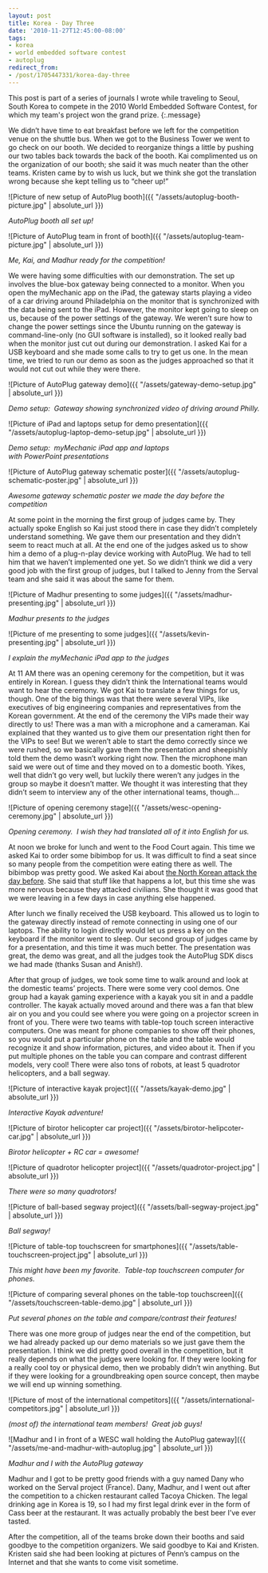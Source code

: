 ```yaml
---
layout: post
title: Korea - Day Three
date: '2010-11-27T12:45:00-08:00'
tags:
- korea
- world embedded software contest
- autoplug
redirect_from:
- /post/1705447331/korea-day-three
---
```


This post is part of a series of journals I wrote while traveling to Seoul, South Korea to compete in the 2010 World Embedded Software Contest, for which my team's project won the grand prize.
{:.message}

We didn’t have time to eat breakfast before we left for the competition venue on the shuttle bus. When we got to the Business Tower we went to go check on our booth. We decided to reorganize things a little by pushing our two tables back towards the back of the booth. Kai complimented us on the organization of our booth; she said it was much neater than the other teams. Kristen came by to wish us luck, but we think she got the translation wrong because she kept telling us to “cheer up!”

![Picture of new setup of AutoPlug booth]({{ "/assets/autoplug-booth-picture.jpg" | absolute_url }})

_AutoPlug booth all set up!_

![Picture of AutoPlug team in front of booth]({{ "/assets/autoplug-team-picture.jpg" | absolute_url }})

_Me, Kai, and Madhur ready for the competition!_

We were having some difficulties with our demonstration. The set up involves the blue-box gateway being connected to a monitor. When you open the myMechanic app on the iPad, the gateway starts playing a video of a car driving around Philadelphia on the monitor that is synchronized with the data being sent to the iPad. However, the monitor kept going to sleep on us, because of the power settings of the gateway. We weren’t sure how to change the power settings since the Ubuntu running on the gateway is command-line-only (no GUI software is installed), so it looked really bad when the monitor just cut out during our demonstration. I asked Kai for a USB keyboard and she made some calls to try to get us one. In the mean time, we tried to run our demo as soon as the judges approached so that it would not cut out while they were there.

![Picture of AutoPlug gateway demo]({{ "/assets/gateway-demo-setup.jpg" | absolute_url }})

_Demo setup:  Gateway showing synchronized video of driving around Philly._

![Picture of iPad and laptops setup for demo presentation]({{ "/assets/autoplug-laptop-demo-setup.jpg" | absolute_url }})

_Demo setup:  myMechanic iPad app and laptops with PowerPoint presentations_

![Picture of AutoPlug gateway schematic poster]({{ "/assets/autoplug-schematic-poster.jpg" | absolute_url }})

_Awesome gateway schematic poster we made the day before the competition_

At some point in the morning the first group of judges came by. They actually spoke English so Kai just stood there in case they didn’t completely understand something. We gave them our presentation and they didn’t seem to react much at all. At the end one of the judges asked us to show him a demo of a plug-n-play device working with AutoPlug. We had to tell him that we haven’t implemented one yet. So we didn’t think we did a very good job with the first group of judges, but I talked to Jenny from the Serval team and she said it was about the same for them.

![Picture of Madhur presenting to some judges]({{ "/assets/madhur-presenting.jpg" | absolute_url }})

_Madhur presents to the judges_

![Picture of me presenting to some judges]({{ "/assets/kevin-presenting.jpg" | absolute_url }})

_I explain the myMechanic iPad app to the judges_

At 11 AM there was an opening ceremony for the competition, but it was entirely in Korean. I guess they didn’t think the International teams would want to hear the ceremony. We got Kai to translate a few things for us, though. One of the big things was that there were several VIPs, like executives of big engineering companies and representatives from the Korean government. At the end of the ceremony the VIPs made their way directly to us! There was a man with a microphone and a cameraman. Kai explained that they wanted us to give them our presentation right then for the VIPs to see! But we weren’t able to start the demo correctly since we were rushed, so we basically gave them the presentation and sheepishly told them the demo wasn’t working right now. Then the microphone man said we were out of time and they moved on to a domestic booth. Yikes, well that didn’t go very well, but luckily there weren’t any judges in the group so maybe it doesn’t matter. We thought it was interesting that they didn’t seem to interview any of the other international teams, though…

![Picture of opening ceremony stage]({{ "/assets/wesc-opening-ceremony.jpg" | absolute_url }})

_Opening ceremony.  I wish they had translated all of it into English for us._

At noon we broke for lunch and went to the Food Court again. This time we asked Kai to order some bibimbop for us. It was difficult to find a seat since so many people from the competition were eating there as well. The bibimbop was pretty good. We asked Kai about [the North Korean attack the day before](https://en.wikipedia.org/wiki/Bombardment_of_Yeonpyeong). She said that stuff like that happens a lot, but this time she was more nervous because they attacked civilians. She thought it was good that we were leaving in a few days in case anything else happened.

After lunch we finally received the USB keyboard. This allowed us to login to the gateway directly instead of remote connecting in using one of our laptops. The ability to login directly would let us press a key on the keyboard if the monitor went to sleep. Our second group of judges came by for a presentation, and this time it was much better. The presentation was great, the demo was great, and all the judges took the AutoPlug SDK discs we had made (thanks Susan and Anish!).

After that group of judges, we took some time to walk around and look at the domestic teams’ projects. There were some very cool demos. One group had a kayak gaming experience with a kayak you sit in and a paddle controller. The kayak actually moved around and there was a fan that blew air on you and you could see where you were going on a projector screen in front of you. There were two teams with table-top touch screen interactive computers. One was meant for phone companies to show off their phones, so you would put a particular phone on the table and the table would recognize it and show information, pictures, and video about it. Then if you put multiple phones on the table you can compare and contrast different models, very cool! There were also tons of robots, at least 5 quadrotor helicopters, and a ball segway.

![Picture of interactive kayak project]({{ "/assets/kayak-demo.jpg" | absolute_url }})

_Interactive Kayak adventure!_

![Picture of birotor helicopter car project]({{ "/assets/birotor-helipcoter-car.jpg" | absolute_url }})

_Birotor helicopter + RC car = awesome!_

![Picture of quadrotor helicopter project]({{ "/assets/quadrotor-project.jpg" | absolute_url }})

_There were so many quadrotors!_

![Picture of ball-based segway project]({{ "/assets/ball-segway-project.jpg" | absolute_url }})

_Ball segway!_

![Picture of table-top touchscreen for smartphones]({{ "/assets/table-touchscreen-project.jpg" | absolute_url }})

_This might have been my favorite.  Table-top touchscreen computer for phones._

![Picture of comparing several phones on the table-top touchscreen]({{ "/assets/touchscreen-table-demo.jpg" | absolute_url }})

_Put several phones on the table and compare/contrast their features!_

There was one more group of judges near the end of the competition, but we had already packed up our demo materials so we just gave them the presentation. I think we did pretty good overall in the competition, but it really depends on what the judges were looking for. If they were looking for a really cool toy or physical demo, then we probably didn’t win anything. But if they were looking for a groundbreaking open source concept, then maybe we will end up winning something.

![Picture of most of the international competitors]({{ "/assets/international-competitors.jpg" | absolute_url }})

_(most of) the international team members!  Great job guys!_

![Madhur and I in front of a WESC wall holding the AutoPlug gateway]({{ "/assets/me-and-madhur-with-autoplug.jpg" | absolute_url }})

_Madhur and I with the AutoPlug gateway_

Madhur and I got to be pretty good friends with a guy named Dany who worked on the Serval project (France). Dany, Madhur, and I went out after the competition to a chicken restaurant called Tacoya Chicken. The legal drinking age in Korea is 19, so I had my first legal drink ever in the form of Cass beer at the restaurant. It was actually probably the best beer I’ve ever tasted.

After the competition, all of the teams broke down their booths and said goodbye to the competition organizers. We said goodbye to Kai and Kristen. Kristen said she had been looking at pictures of Penn’s campus on the Internet and that she wants to come visit sometime.
